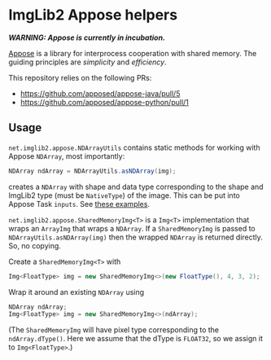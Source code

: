 # ImgLib2 Appose helpers

***WARNING: Appose is currently in incubation.***

[Appose](https://github.com/apposed/appose) is a library for interprocess cooperation with shared memory.
The guiding principles are *simplicity* and *efficiency*.

This repository relies on the following PRs:
* https://github.com/apposed/appose-java/pull/5
* https://github.com/apposed/appose-python/pull/1

## Usage

`net.imglib2.appose.NDArrayUtils` contains static methods for working with Appose `NDArray`, most importantly:
```java
NDArray ndArray = NDArrayUtils.asNDArray(img);
```
creates a `NDArray` with shape and data type corresponding to the shape and
ImgLib2 type (must be `NativeType`) of the image.
This can be put into Appose Task `inputs`.
See [these examples](https://github.com/imglib/imglib2-appose/blob/6ae502b919588b880fe1b30700b914d3733407a3/src/test/java/net/imglib2/appose/SharedMemoryImgExamples.java).

`net.imglib2.appose.SharedMemoryImg<T>` is a `Img<T>` implementation that wraps an `ArrayImg` that wraps a `NDArray`.
If a `SharedMemoryImg` is passed to `NDArrayUtils.asNDArray(img)` then the wrapped `NDArray` is returned directly. So, no copying.

Create a `SharedMemoryImg<T>` with
```java
Img<FloatType> img = new SharedMemoryImg<>(new FloatType(), 4, 3, 2);
```

Wrap it around an existing `NDArray` using 
```java
NDArray ndArray;
Img<FloatType> img = new SharedMemoryImg<>(ndArray);
```
(The `SharedMemoryImg` will have pixel type corresponding to the
`ndArray.dType()`. Here we assume that the dType is `FLOAT32`, so we assign it
to `Img<FloatType>`.)
